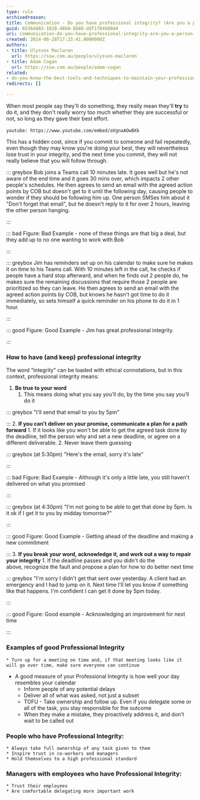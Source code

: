 ```yaml
---
type: rule
archivedreason: 
title: Communication - Do you have professional integrity? (Are you a person of your word?)
guid: 6536d483-1828-48b0-8b88-ddf1f84b00d4
uri: communication-do-you-have-professional-integrity-are-you-a-person-of-your-word
created: 2014-08-28T17:23:41.0000000Z
authors:
- title: Ulysses Maclaren
  url: https://ssw.com.au/people/ulysses-maclaren
- title: Adam Cogan
  url: https://ssw.com.au/people/adam-cogan
related:
- do-you-know-the-best-tools-and-techniques-to-maintain-your-professional-integrity
redirects: []

---
```


When most people say they'll do something, they really mean they'll  **try** to do it, and they don't really worry too much whether they are successful or not, so long as they gave their best effort.


`youtube: https://www.youtube.com/embed/aVgnaAOwBXk`
 



This has a hidden cost, since if you commit to someone and fail repeatedly, even though they may know you're doing your best, they will nevertheless lose trust in your integrity, and the next time you commit, they will not really believe that you will follow through.


::: greybox
Bob joins a Teams call 10 minutes late. It goes well but he's not aware of the end time and it goes 30 mins over, which impacts 2 other people's schedules. He then agrees to send an email with the agreed action points by COB but doesn't get to it until the following day, causing people to wonder if they should be following him up. One person SMSes him about it "Don't forget that email", but he doesn't reply to it for over 2 hours, leaving the other person hanging.

:::



::: bad
Figure: Bad Example - none of these things are that big a deal, but they add up to no one wanting to work with Bob

:::





::: greybox
Jim has reminders set up on his calendar to make sure he makes it on time to his Teams call. With 10 minutes left in the call, he checks if people have a hard stop afterward, and when he finds out 2 people do, he makes sure the remaining discussions that require those 2 people are prioritized so they can leave. He then agrees to send an email with the agreed action points by COB, but knows he hasn't got time to do it immediately, so sets himself a quick reminder on his phone to do it in 1 hour. 

:::



::: good
Figure: Good Example - Jim has great professional integrity. 

:::


<!--endintro-->

### How to have (and keep) professional integrity


The word “integrity” can be loaded with ethical connotations, but in this context, professional integrity means:

1. **Be true to your word**
    1. This means doing what you say you’ll do, by the time you say you’ll do it



::: greybox
"I'll send that email to you by 5pm"

:::
2. **If you can’t deliver on your promise, communicate a plan for a path forward**
    1. If it looks like you won't be able to get the agreed task done by the deadline, tell the person why and set a new deadline, or agree on a different deliverable.
    2. Never leave them guessing



::: greybox
(at 5:30pm) "Here's the email, sorry it's late"

:::



::: bad
Figure: Bad Example - Although it's only a little late, you still haven't delivered on what you promised

:::



::: greybox
(at 4:30pm) "I'm not going to be able to get that done by 5pm. Is it ok if I get it to you by midday tomorrow?"

:::



::: good
Figure: Good Example - Getting ahead of the deadline and making a new commitment

:::
3. **If you break your word, acknowledge it, and work out a way to repair your integrity**
    1. If the deadline passes and you didn't do the above, recognize the fault and propose a plan for how to do better next time



::: greybox
"I'm sorry I didn't get that sent over yesterday. A client had an emergency and I had to jump on it. Next time I'll let you know if something like that happens. I'm confident I can get it done by 5pm today.

:::



::: good
Figure: Good example - Acknowledging an improvement for next time

:::


### Examples of good Professional Integrity


    * Turn up for a meeting on time and, if that meeting looks like it will go over time, make sure everyone can continue
 - A good measure of your Professional Integrity is how well your day resembles your calendar
    * Inform people of any potential delays
    * Deliver all of what was asked, not just a subset
    * TOFU - Take ownership and follow up. Even if you delegate some or all of the task, you stay responsible for the outcome
    * When they make a mistake, they proactively address it, and don't wait to be called out


### People who have Professional Integrity:


    * Always take full ownership of any task given to them
    * Inspire trust in co-workers and managers
    * Hold themselves to a high professional standard


### Managers with employees who have Professional Integrity:

    * Trust their employees
    * Are comfortable delegating more important work
